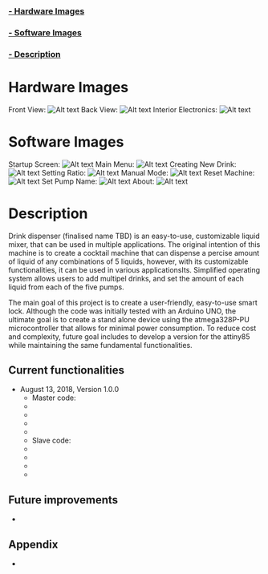 ### [- Hardware Images](#hardware-images) 

### [- Software Images](#software-images) 

### [- Description](#description) 


# Hardware Images
Front View:
![Alt text](Images/DM_FrontView.jpg?raw=true "FrontView")
Back View:
![Alt text](Images/DM_BackView.jpg?raw=true "BackView")
Interior Electronics:
![Alt text](Images/DM_Interior.jpg?raw=true "Interior")

# Software Images
Startup Screen:
![Alt text](Images/DM_Startup.jpg?raw=true "Startup")
Main Menu:
![Alt text](Images/DM_MainMenu.jpg?raw=true "MainMenu")
Creating New Drink:
![Alt text](Images/DM_Select.jpg?raw=true "NewDrink")
Setting Ratio:
![Alt text](Images/DM_Ratio.jpg?raw=true "Ratio")
Manual Mode:
![Alt text](Images/DM_Manual.jpg?raw=true "Manual")
Reset Machine:
![Alt text](Images/DM_Reset.jpg?raw=true "Reset")
Set Pump Name:
![Alt text](Images/DM_Setpump.jpg?raw=true "Setpump")
About:
![Alt text](Images/DM_About.jpg?raw=true "About")


# Description
Drink dispenser (finalised name TBD) is an easy-to-use, customizable liquid mixer, that can be used in multiple applications. The original intention of this machine is to create a cocktail machine that can dispense a percise amount of liquid of any combinations of 5 liquids, however, with its customizable functionalities, it can be used in various applicationsIts. Simplified operating system allows users to add multipel drinks, and set the amount of each liquid from each of the five pumps.


The main goal of this project is to create a user-friendly, easy-to-use smart lock. Although the code was initially tested with an Arduino UNO, the ultimate goal is to create a stand alone device using the atmega328P-PU microcontroller that allows for minimal power consumption. To reduce cost and complexity, future goal includes to develop a version for the attiny85 while maintaining the same fundamental functionalities.



## Current functionalities
* August 13, 2018, Version 1.0.0
    * Master code:
     -
     -
     -
     -
   * Slave code: 
    - 
    -
    -
    -



## Future improvements
* 



## Appendix
* 
